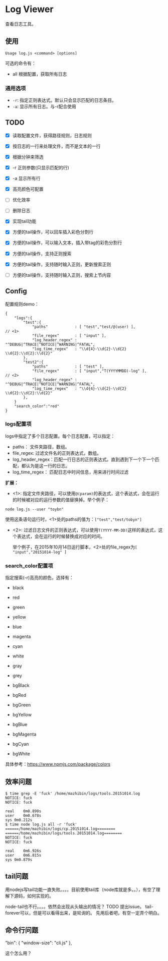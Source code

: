 # Log Viewer

查看日志工具。

## 使用

```
Usage log.js <command> [options]
```

可选的命令有：
- all 根据配置，获取所有日志

### 通用选项

- `-r`: 指定正则表达式。默认只会显示匹配的日志条目。
- `-a`: 显示所有日志。与-r配合使用

## TODO
- [x] 读取配置文件，获得路径规则，日志规则
- [x] 按日志的一行来处理文件，而不是文本的一行
- [x] 根据分钟来筛选
- [x] -r 正则参数(只显示匹配的行)
- [x] -a 显示所有行
- [x] 高亮颜色可配置

- [ ] 优化效率
- [ ] 删除日志
- [x] 实现tail功能
- [x] 方便的tail操作，可以回车插入彩色分割行
- [x] 方便的tail操作，可以输入文本，插入带tag的彩色分割行
- [x] 方便的tail操作，支持正则搜索
- [x] 方便的tail操作，支持随时输入正则，更新搜索正则
- [ ] 方便的tail操作，支持随时输入正则，搜索上节内容

## Config

配置规则demo：

```
{
	"logs":{
		"test":{
			"paths"            : [ "test","test/@(user) ],                     // <1>
			"file_regex"       : [ "input" ],                   
			"log_header_regex" : "^DEBUG|^TRACE|^NOTICE|^WARNING|^FATAL",
			"log_time_regex"   : "\\d{4}-\\d{2}-\\d{2} \\d{2}:\\d{2}:\\d{2}"
		},
		"test2":{
			"paths"            : [ "test" ],                          
			"file_regex"       : [ "input","T(YYYYMMDD)-log" ],                  // <2>
			"log_header_regex" : "^DEBUG|^TRACE|^NOTICE|^WARNING|^FATAL",
			"log_time_regex"   : "\\d{4}-\\d{2}-\\d{2} \\d{2}:\\d{2}:\\d{2}"
		},
	}
	"search_color":"red"
}
```

### logs配置项

logs中指定了多个日志配置。每个日志配置，可以指定：
- paths： 文件夹路径，数组。
- file_regex: 过滤文件名的正则表达式，数组。
- log_header_regex：匹配一行日志的正则表达式。直到遇到下一个下一个匹配，都认为是这一行的日志。
- log_time_regex： 匹配日志中时间信息，用来进行时间过滤

**扩展：**

- <1>: 指定文件夹路径，可以使用`@(param)`的表达式，这个表达式，会在运行的时候被对应的运行参数的值替换掉。举个例子：

```
node log.js --user "toybn"
```

使用这条语句运行时，<1>处的paths的值为：`["test","test/tobyn"]`

- <2>: 过滤日志文件的正则表达式，可以使用`T(YYYY-MM-DD)`这样的表达式，这个表达式，会在运行的时候替换成对应的时间。
  
  举个例子，在2015年10月14日运行脚本，<2>处的file_regex为`[ "input","20151014-log" ]`

### search_color配置项

指定搜索(-r)高亮的颜色，选择有：

- black
- red
- green
- yellow
- blue
- magenta
- cyan
- white
- gray
- grey

- bgBlack
- bgRed
- bgGreen
- bgYellow
- bgBlue
- bgMagenta
- bgCyan
- bgWhite

具体参考：https://www.npmjs.com/package/colors

## 效率问题

```
$ time grep -E 'fuck' /home/mazhibin/logs/tools.20151014.log
NOTICE: fuck
NOTICE: fuck

real	0m0.890s
user	0m0.678s
sys	0m0.212s
$ time node log.js all -r 'fuck'
======/home/mazhibin/logs/cp.20151014.log========
======/home/mazhibin/logs/tools.20151014.log========
NOTICE: fuck
NOTICE: fuck

real	0m6.926s
user	0m6.815s
sys	0m0.879s
```

## tail问题

用nodejs写tail功能一直失败。。。。目前使用tail库（node库就是多。。），有空了理解下源码，如何实现的。

node-tail也不行。。。。依然会出现从头输出的情况？ TODO 提出issue。
tail-forever可以，但是可以看得出来，是轮询的。
先用后者吧，有空一定弄个明白。

## 命令行问题

"bin": {
    "window-size": "cli.js"
  },

这个怎么用？
